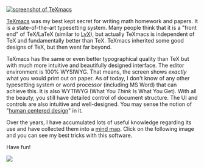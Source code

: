  [<div class="image2-inset"><picture><source type="image/webp" srcset="https://substackcdn.com/image/fetch/w_424,c_limit,f_webp,q_auto:good,fl_progressive:steep/https%3A%2F%2Fbucketeer-e05bbc84-baa3-437e-9518-adb32be77984.s3.amazonaws.com%2Fpublic%2Fimages%2Fbda3a56e-9326-4889-b5e8-930e9854232d_799x685.png 424w, https://substackcdn.com/image/fetch/w_848,c_limit,f_webp,q_auto:good,fl_progressive:steep/https%3A%2F%2Fbucketeer-e05bbc84-baa3-437e-9518-adb32be77984.s3.amazonaws.com%2Fpublic%2Fimages%2Fbda3a56e-9326-4889-b5e8-930e9854232d_799x685.png 848w, https://substackcdn.com/image/fetch/w_1272,c_limit,f_webp,q_auto:good,fl_progressive:steep/https%3A%2F%2Fbucketeer-e05bbc84-baa3-437e-9518-adb32be77984.s3.amazonaws.com%2Fpublic%2Fimages%2Fbda3a56e-9326-4889-b5e8-930e9854232d_799x685.png 1272w, https://substackcdn.com/image/fetch/w_1456,c_limit,f_webp,q_auto:good,fl_progressive:steep/https%3A%2F%2Fbucketeer-e05bbc84-baa3-437e-9518-adb32be77984.s3.amazonaws.com%2Fpublic%2Fimages%2Fbda3a56e-9326-4889-b5e8-930e9854232d_799x685.png 1456w" sizes="100vw">![](https://substackcdn.com/image/fetch/w_1456,c_limit,f_auto,q_auto:good,fl_progressive:steep/https%3A%2F%2Fbucketeer-e05bbc84-baa3-437e-9518-adb32be77984.s3.amazonaws.com%2Fpublic%2Fimages%2Fbda3a56e-9326-4889-b5e8-930e9854232d_799x685.png "screenshot of TeXmacs")</picture></div>](https://substackcdn.com/image/fetch/f_auto,q_auto:good,fl_progressive:steep/https%3A%2F%2Fbucketeer-e05bbc84-baa3-437e-9518-adb32be77984.s3.amazonaws.com%2Fpublic%2Fimages%2Fbda3a56e-9326-4889-b5e8-930e9854232d_799x685.png) 

[TeXmacs](http://texmacs.org)<span> was my best kept secret for writing math homework and papers. It is a state-of-the-art typesetting system. Many people think that it is a "front end" of TeX/LaTeX (similar to </span>[LyX](http://www.lyx.org/)<span>), but actually TeXmacs is independent of TeX and fundamentally better than TeX. TeXmacs inherited some good designs of TeX, but then went far beyond.</span>

<span>TeXmacs has the same or even better typographical quality than TeX but with much more intuitive and beautifully designed interface. The editor environment is 100% WYSIWYG. That means, the screen shows</span> _exactly_ <span>what you would print out on paper. As of today, I don't know of any other typesetting system or word processor (including MS Word) that can achieve this. It is also WYTIWYG (What You</span> _Think_ <span>Is What You Get). With all the beauty, you still have detailed control of document structure. The UI and controls are also intuitive and well-designed. You may sense the notion of "</span>[human centered design](http://www.amazon.com/Design-Everyday-Things-Revised-Expanded-ebook/dp/B00E257T6C)<span>" in it.</span>

<span>Over the years, I have accumulated lots of useful knowledge regarding its use and have collected them into a</span> [mind map](http://www.mindomo.com/view?m=b207992c90c046bdbe4053cbdf88b5d5)<span>. Click on the following image and you can see my best tricks with this software.</span>

Have fun!

 [<div class="image2-inset"><picture><source type="image/webp" srcset="https://substackcdn.com/image/fetch/w_424,c_limit,f_webp,q_auto:good,fl_progressive:steep/https%3A%2F%2Fbucketeer-e05bbc84-baa3-437e-9518-adb32be77984.s3.amazonaws.com%2Fpublic%2Fimages%2F26353a8e-7afa-42f8-8c22-84c1b6a57738_635x423.png 424w, https://substackcdn.com/image/fetch/w_848,c_limit,f_webp,q_auto:good,fl_progressive:steep/https%3A%2F%2Fbucketeer-e05bbc84-baa3-437e-9518-adb32be77984.s3.amazonaws.com%2Fpublic%2Fimages%2F26353a8e-7afa-42f8-8c22-84c1b6a57738_635x423.png 848w, https://substackcdn.com/image/fetch/w_1272,c_limit,f_webp,q_auto:good,fl_progressive:steep/https%3A%2F%2Fbucketeer-e05bbc84-baa3-437e-9518-adb32be77984.s3.amazonaws.com%2Fpublic%2Fimages%2F26353a8e-7afa-42f8-8c22-84c1b6a57738_635x423.png 1272w, https://substackcdn.com/image/fetch/w_1456,c_limit,f_webp,q_auto:good,fl_progressive:steep/https%3A%2F%2Fbucketeer-e05bbc84-baa3-437e-9518-adb32be77984.s3.amazonaws.com%2Fpublic%2Fimages%2F26353a8e-7afa-42f8-8c22-84c1b6a57738_635x423.png 1456w" sizes="100vw">![](https://substackcdn.com/image/fetch/w_1456,c_limit,f_auto,q_auto:good,fl_progressive:steep/https%3A%2F%2Fbucketeer-e05bbc84-baa3-437e-9518-adb32be77984.s3.amazonaws.com%2Fpublic%2Fimages%2F26353a8e-7afa-42f8-8c22-84c1b6a57738_635x423.png)</picture></div>](https://substackcdn.com/image/fetch/f_auto,q_auto:good,fl_progressive:steep/https%3A%2F%2Fbucketeer-e05bbc84-baa3-437e-9518-adb32be77984.s3.amazonaws.com%2Fpublic%2Fimages%2F26353a8e-7afa-42f8-8c22-84c1b6a57738_635x423.png)
